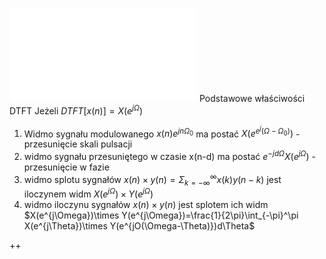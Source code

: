 ![](/Notatki/Semestr%203/Podstawy%20przetwarzania%20sygnałów/Wykłady/Wyklad%20-%20Cyfrowe%20Przetwarzanie%20Sygnalow.pdf)
Podstawowe właściwości DTFT
Jeżeli $DTFT[x(n)]=X(e^{j\Omega})$ 
1. Widmo sygnału modulowanego $x(n)e^{jn\Omega_0}$ ma postać $X(e^{e^j(\Omega-\Omega_0)})$ - przesunięcie skali pulsacji
2. widmo sygnału przesuniętego w czasie x(n-d) ma postać $e^{-jd\Omega}X(e^{j\Omega})$ - przesunięcie w fazie
3. widmo splotu sygnałów $x(n)\times y(n)=\Sigma_{k=-\infty}^\infty x(k)y(n-k)$ jest iloczynem widm $X(e^{j\Omega})\times Y(e^{j\Omega})$  
4. widmo iloczynu sygnałów $x(n)\times y(n)$ jest splotem ich widm $X(e^{j\Omega})\times Y(e^{j\Omega})=\frac{1}{2\pi}\int_{-\pi}^\pi X(e^{j\Theta})\times Y(e^{jO(\Omega-\Theta)})d\Theta$

++

